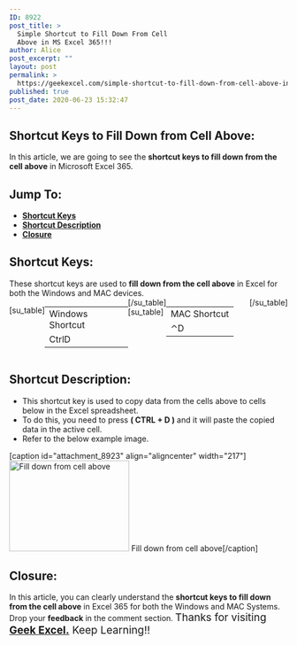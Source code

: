 ```yaml
---
ID: 8922
post_title: >
  Simple Shortcut to Fill Down From Cell
  Above in MS Excel 365!!!
author: Alice
post_excerpt: ""
layout: post
permalink: >
  https://geekexcel.com/simple-shortcut-to-fill-down-from-cell-above-in-ms-excel-365/
published: true
post_date: 2020-06-23 15:32:47
---
```

<h2>Shortcut Keys to Fill Down from Cell Above:</h2>
In this article, we are going to see the <strong>shortcut keys to fill down from the cell above</strong> in Microsoft Excel 365.
<h2>Jump To:</h2>
<ul>
 	<li><strong><a href="#1">Shortcut Keys</a></strong></li>
 	<li><strong><a href="#2">Shortcut Description</a></strong></li>
 	<li><strong><a href="#3">Closure</a></strong></li>
</ul>
<h2 id="1">Shortcut Keys:</h2>
These shortcut keys are used to <strong>fill down from the cell above</strong> in Excel for both the Windows and MAC devices.
<div style="display: flex;">

[su_table]
<table>
<tbody>
<tr>
<td>Windows Shortcut</td>
</tr>
<tr>
<td style="display: flex;"><span class="key-flex"><span class="win-key" style="width: 120px;"><span class="custom-span-key">Ctrl</span></span></span><span class="key-flex"><span class="win-key"><span class="custom-span-key">D</span></span></span></td>
</tr>
</tbody>
</table>
[/su_table]
[su_table]
<table style="float: right;">
<tbody>
<tr>
<td>MAC Shortcut</td>
</tr>
<tr>
<td style="display: flex;"><span class="key-flex"><span class="mac-key"><span class="custom-span-key">⌃</span></span></span><span class="key-flex"><span class="mac-key"><span class="custom-span-key">D</span></span></span></td>
</tr>
</tbody>
</table>
[/su_table]

</div>
<h2 id="2">Shortcut Description:</h2>
<ul>
 	<li>This shortcut key is used to copy data from the cells above to cells below in the Excel spreadsheet.</li>
 	<li>To do this, you need to press <strong>( CTRL + D )</strong> and it will paste the copied data in the active cell.</li>
 	<li>Refer to the below example image.</li>
</ul>
[caption id="attachment_8923" align="aligncenter" width="217"]<img class="size-full wp-image-8923" src="https://geekexcel.com/wp-content/uploads/2020/06/ezgif.com-optimize-28-1.gif" alt="Fill down from cell above" width="217" height="164" /> Fill down from cell above[/caption]
<h2 id="3">Closure:</h2>
In this article, you can clearly understand the <strong>shortcut keys to fill down from the cell above</strong> in Excel 365 for both the Windows and MAC Systems. Drop your <strong>feedback</strong> in the comment section. <span style="font-size: 19px;">Thanks for visiting <strong><a href="https://geekexcel.com/">Geek Excel.</a></strong> Keep Learning!!</span>